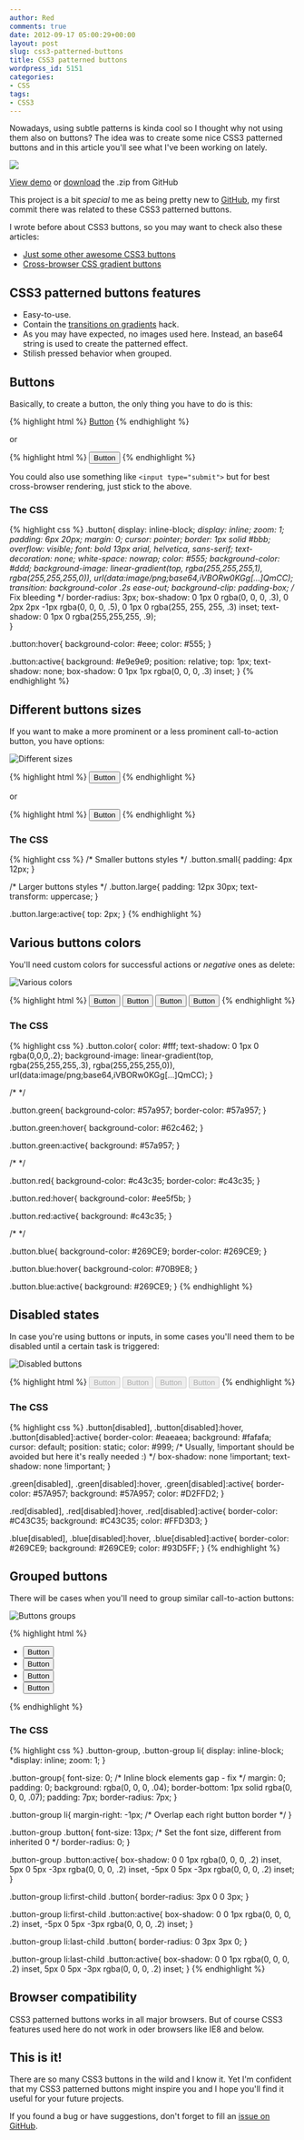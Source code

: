 ```yaml
---
author: Red
comments: true
date: 2012-09-17 05:00:29+00:00
layout: post
slug: css3-patterned-buttons
title: CSS3 patterned buttons
wordpress_id: 5151
categories:
- CSS
tags:
- CSS3
---
```


Nowadays, using subtle patterns is kinda cool so I thought why not using them also on buttons? The idea was to create some nice CSS3 patterned buttons and in this article you'll see what I've been working on lately.

![](http://www.red-team-design.com/wp-content/uploads/2012/09/css3-patterned-buttons.png)

<!-- more -->

[View demo](http://www.red-team-design.com/wp-content/uploads/2012/09/css3-patterned-buttons-demo.html)
or [download](https://github.com/catalinred/css3-patterned-buttons) the .zip from GitHub

This project is a bit _special_ to me as being pretty new to [GitHub](https://github.com/catalinred), my first commit there was related to these CSS3 patterned buttons.

I wrote before about CSS3 buttons, so you may want to check also these articles:
	
  * [Just some other awesome CSS3 buttons](http://www.red-team-design.com/just-another-awesome-css3-buttons)	
  * [Cross-browser CSS gradient buttons](http://www.red-team-design.com/cross-browser-css-gradient-buttons)

## CSS3 patterned buttons features
	
  * Easy-to-use.	
  * Contain the [transitions on gradients](http://www.red-team-design.com/faking-transitions-on-gradients) hack.	
  * As you may have expected, no images used here. Instead, an base64 string is used to create the patterned effect.	
  * Stilish pressed behavior when grouped.

## Buttons

Basically, to create a button, the only thing you have to do is this:
    
{% highlight html %}
<a href="" class="button">Button</a>
{% endhighlight %}

or

{% highlight html %}
<button class="button">Button</button>
{% endhighlight %}

You could also use something like `<input type="submit">` but for best cross-browser rendering, just stick to the above.

### The CSS

{% highlight css %}
.button{
  display: inline-block;
  *display: inline;
  zoom: 1;
  padding: 6px 20px;
  margin: 0;
  cursor: pointer;
  border: 1px solid #bbb;
  overflow: visible;
  font: bold 13px arial, helvetica, sans-serif;
  text-decoration: none;
  white-space: nowrap;
  color: #555;
  background-color: #ddd;
  background-image: linear-gradient(top, rgba(255,255,255,1),
                                         rgba(255,255,255,0)),
                    url(data:image/png;base64,iVBORw0KGg[...]QmCC); 
  transition: background-color .2s ease-out;
  background-clip: padding-box; /* Fix bleeding */
  border-radius: 3px;
  box-shadow: 0 1px 0 rgba(0, 0, 0, .3),
              0 2px 2px -1px rgba(0, 0, 0, .5),
              0 1px 0 rgba(255, 255, 255, .3) inset;
  text-shadow: 0 1px 0 rgba(255,255,255, .9);  
}

.button:hover{
  background-color: #eee;
  color: #555;
}

.button:active{
  background: #e9e9e9;
  position: relative;
  top: 1px;
  text-shadow: none;
  box-shadow: 0 1px 1px rgba(0, 0, 0, .3) inset;
}
{% endhighlight %}


## Different buttons sizes

If you want to make a more prominent or a less prominent call-to-action button, you have options:

![Different sizes](http://www.red-team-design.com/wp-content/uploads/2012/09/css3-patterned-buttons-different-sizes.png)

{% highlight html %}
<button class="small button">Button</button>
{% endhighlight %}

or

{% highlight html %}
<button class="large button">Button</button>
{% endhighlight %}


### The CSS

{% highlight css %}
/* Smaller buttons styles */
.button.small{
  padding: 4px 12px;
}

/* Larger buttons styles */
.button.large{
  padding: 12px 30px;
  text-transform: uppercase;
}

.button.large:active{
  top: 2px;
}
{% endhighlight %}

## Various buttons colors

You'll need custom colors for successful actions or _negative_ ones as delete:

![Various colors](http://www.red-team-design.com/wp-content/uploads/2012/09/css3-patterned-buttons-colored.png)

{% highlight html %}
<button class="button">Button</button>
<button class="color red button">Button</button>
<button class="color green button">Button</button>
<button class="color blue button">Button</button>
{% endhighlight %}

### The CSS
    
{% highlight css %}
.button.color{
  color: #fff;
  text-shadow: 0 1px 0 rgba(0,0,0,.2);
  background-image: linear-gradient(top, rgba(255,255,255,.3), 
             rgba(255,255,255,0)),
                    url(data:image/png;base64,iVBORw0KGg[...]QmCC);
}

/* */

.button.green{
  background-color: #57a957;
  border-color: #57a957;
}

.button.green:hover{
  background-color: #62c462;
}

.button.green:active{
  background: #57a957;
}

/* */

.button.red{
  background-color: #c43c35;
  border-color: #c43c35;
}

.button.red:hover{
  background-color: #ee5f5b;
}

.button.red:active{
  background: #c43c35;
}

/* */

.button.blue{
  background-color: #269CE9;
  border-color: #269CE9;
}

.button.blue:hover{
  background-color: #70B9E8;
}

.button.blue:active{
  background: #269CE9;
}
{% endhighlight %}

## Disabled states

In case you're using buttons or inputs, in some cases you'll need them to be disabled until a certain task is triggered:

![Disabled buttons](http://www.red-team-design.com/wp-content/uploads/2012/09/css3-patterned-buttons-disabled.png)


{% highlight html %}
<button class="button" disabled>Button</button>
<button class="color red button" disabled>Button</button>
<button class="color green button" disabled>Button</button>
<button class="color blue button" disabled>Button</button>
{% endhighlight %}

### The CSS

{% highlight css %}
.button[disabled], .button[disabled]:hover, .button[disabled]:active{
  border-color: #eaeaea;
  background: #fafafa;
  cursor: default;
  position: static;
  color: #999;
  /* Usually, !important should be avoided but here it's really needed :) */
  box-shadow: none !important;
  text-shadow: none !important;
}

.green[disabled], .green[disabled]:hover, .green[disabled]:active{
  border-color: #57A957;
  background: #57A957;
  color: #D2FFD2;
}

.red[disabled], .red[disabled]:hover, .red[disabled]:active{
  border-color: #C43C35;
  background: #C43C35;
  color: #FFD3D3;
}

.blue[disabled], .blue[disabled]:hover, .blue[disabled]:active{
  border-color: #269CE9;
  background: #269CE9;
  color: #93D5FF;
}
{% endhighlight %}

## Grouped buttons

There will be cases when you'll need to group similar call-to-action buttons:

![Buttons groups](http://www.red-team-design.com/wp-content/uploads/2012/09/css3-patterned-buttons-group.png)


{% highlight html %}
<ul class="button-group">
  <li><button class="button">Button</button></li>
  <li><button class="button">Button</button></li>
  <li><button class="button">Button</button></li>
  <li><button class="button">Button</button></li>
</ul>
{% endhighlight %}

### The CSS

{% highlight css %}
.button-group,
.button-group li{
  display: inline-block;
  *display: inline;
  zoom: 1;
}

.button-group{
  font-size: 0; /* Inline block elements gap - fix */
  margin: 0;
  padding: 0;
  background: rgba(0, 0, 0, .04);
  border-bottom: 1px solid rgba(0, 0, 0, .07);
  padding: 7px;
  border-radius: 7px; 
}

.button-group li{
  margin-right: -1px; /* Overlap each right button border */
}

.button-group .button{
  font-size: 13px; /* Set the font size, different from inherited 0 */
  border-radius: 0; 
}

.button-group .button:active{
  box-shadow: 0 0 1px rgba(0, 0, 0, .2) inset,
              5px 0 5px -3px rgba(0, 0, 0, .2) inset,
              -5px 0 5px -3px rgba(0, 0, 0, .2) inset;   
}

.button-group li:first-child .button{
  border-radius: 3px 0 0 3px;
}

.button-group li:first-child .button:active{
  box-shadow: 0 0 1px rgba(0, 0, 0, .2) inset,
              -5px 0 5px -3px rgba(0, 0, 0, .2) inset;
}

.button-group li:last-child .button{
  border-radius: 0 3px 3px 0;
}

.button-group li:last-child .button:active{
  box-shadow: 0 0 1px rgba(0, 0, 0, .2) inset,
              5px 0 5px -3px rgba(0, 0, 0, .2) inset;
}
{% endhighlight %}


## Browser compatibility

CSS3 patterned buttons works in all major browsers. But of course CSS3 features used here do not work in oder browsers like IE8 and below.

## This is it!

There are so many CSS3 buttons in the wild and I know it. Yet I'm confident that my CSS3 patterned buttons might inspire you and I hope you'll find it useful for your future projects.

If you found a bug or have suggestions, don't forget to fill an [issue on GitHub](https://github.com/catalinred/css3-patterned-buttons/issues).